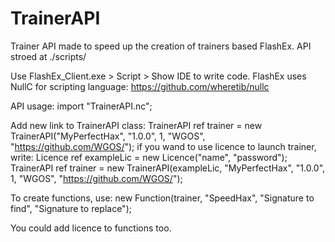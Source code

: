 # TrainerAPI
Trainer API made to speed up the creation of trainers based FlashEx.
API stroed at ./scripts/

Use FlashEx_Client.exe > Script > Show IDE to write code.
FlashEx uses NullC for scripting language: https://github.com/wheretib/nullc

API usage:
import "TrainerAPI.nc";

Add new link to TrainerAPI class:
TrainerAPI ref trainer = new TrainerAPI("MyPerfectHax", "1.0.0", 1, "WGOS", "https://github.com/WGOS/");
if you wand to use licence to launch trainer, write:
Licence ref exampleLic = new Licence("name", "password");
TrainerAPI ref trainer = new TrainerAPI(exampleLic, "MyPerfectHax", "1.0.0", 1, "WGOS", "https://github.com/WGOS/");

To create functions, use:
new Function(trainer, "SpeedHax", "Signature to find", "Signature to replace");

You could add licence to functions too.

